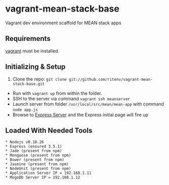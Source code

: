 vagrant-mean-stack-base
============

Vagrant dev environment scaffold for MEAN stack apps

## Requirements
  [vagrant](http://www.vagrantup.com/) must be installed.

## Initializing & Setup
1. Clone the repo: `git clone git://github.com/ritenv/vagrant-mean-stack-base.git`
* Run with `vagrant up` from within the folder.
* SSH to the server via command `vagrant ssh meanserver`
* Launch server from folder `/usr/local/src/mean/mean-app` with command `node app.js`
* Browse to [Express Server](http://192.168.1.12:3000/) and the Express initial page will fire up

## Loaded With Needed Tools
	* Nodejs v0.10.26
	* Express (ensured 3.5.1)
	* Jade (present from npm)
	* Mongoose (present from npm)
	* Bower (present from npm)
	* Jasmine (present from npm)
	* NodeUnit (present from npm)
    * Application Server IP = 192.168.1.11
    * MogoDb Server IP = 192.168.1.12

